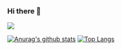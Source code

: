 ### Hi there 👋

<!--
**breewf/breewf** is a ✨ _special_ ✨ repository because its `README.md` (this file) appears on your GitHub profile.

Here are some ideas to get you started:

- 🔭 I’m currently working on ...
- 🌱 I’m currently learning ...
- 👯 I’m looking to collaborate on ...
- 🤔 I’m looking for help with ...
- 💬 Ask me about ...
- 📫 How to reach me: ...
- 😄 Pronouns: ...
- ⚡ Fun fact: ...
-->

![](https://komarev.com/ghpvc/?username=breewf&color=green)

[![Anurag's github stats](https://github-readme-stats.vercel.app/api?username=breewf&count_private=true&include_all_commits=true&show_icons=true&theme=dark&hide=contribs,prs)](https://github.com/breewf?tab=repositories)  [![Top Langs](https://github-readme-stats.vercel.app/api/top-langs/?username=breewf&theme=dark&layout=compact)](https://github.com/breewf?tab=repositories)
